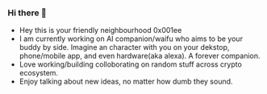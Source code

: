 ### Hi there 👋

<!--
**0x001ee/0x001ee** is a ✨ _special_ ✨ repository because its `README.md` (this file) appears on your GitHub profile.

Here are some ideas to get you started:

- 🔭 I’m currently working on ...
- 🌱 I’m currently learning ...
- 👯 I’m looking to collaborate on ...
- 🤔 I’m looking for help with ...
- 💬 Ask me about ...
- 📫 How to reach me: ...
- 😄 Pronouns: ...
- ⚡ Fun fact: ...
-->

- Hey this is your friendly neighbourhood 0x001ee
- I am currently working on AI companion/waifu who aims to be your buddy by side. Imagine an character with you on your dekstop, phone/mobile app, and even hardware(aka alexa). A forever companion. 
- Love working/building colloborating on random stuff across crypto ecosystem.
- Enjoy talking about new ideas, no matter how dumb they sound.

